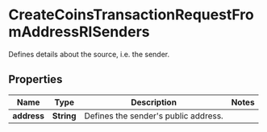 

# CreateCoinsTransactionRequestFromAddressRISenders

Defines details about the source, i.e. the sender.

## Properties

Name | Type | Description | Notes
------------ | ------------- | ------------- | -------------
**address** | **String** | Defines the sender&#39;s public address. | 



